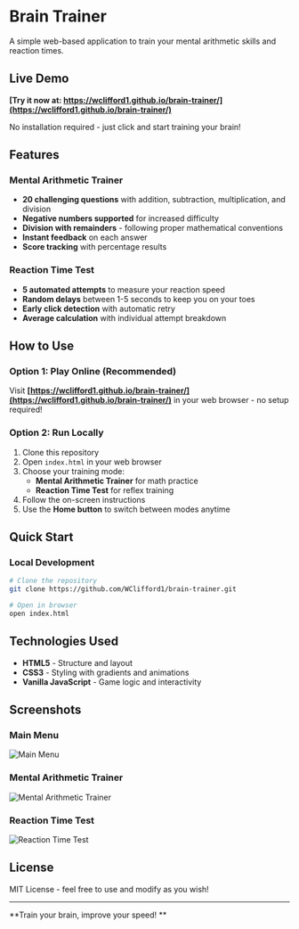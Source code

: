 # Brain Trainer

A simple web-based application to train your mental arithmetic skills and reaction times.

## Live Demo

**[Try it now at: https://wclifford1.github.io/brain-trainer/](https://wclifford1.github.io/brain-trainer/)**

No installation required - just click and start training your brain!

## Features

### Mental Arithmetic Trainer
- **20 challenging questions** with addition, subtraction, multiplication, and division
- **Negative numbers supported** for increased difficulty
- **Division with remainders** - following proper mathematical conventions
- **Instant feedback** on each answer
- **Score tracking** with percentage results

### Reaction Time Test
- **5 automated attempts** to measure your reaction speed
- **Random delays** between 1-5 seconds to keep you on your toes
- **Early click detection** with automatic retry
- **Average calculation** with individual attempt breakdown

## How to Use

### Option 1: Play Online (Recommended)
Visit **[https://wclifford1.github.io/brain-trainer/](https://wclifford1.github.io/brain-trainer/)** in your web browser - no setup required!

### Option 2: Run Locally
1. Clone this repository
2. Open `index.html` in your web browser
3. Choose your training mode:
   - **Mental Arithmetic Trainer** for math practice
   - **Reaction Time Test** for reflex training
4. Follow the on-screen instructions
5. Use the **Home button** to switch between modes anytime

## Quick Start

### Local Development
```bash
# Clone the repository
git clone https://github.com/WClifford1/brain-trainer.git

# Open in browser
open index.html
```

## Technologies Used

- **HTML5** - Structure and layout
- **CSS3** - Styling with gradients and animations
- **Vanilla JavaScript** - Game logic and interactivity

## Screenshots

### Main Menu
![Main Menu](Screenshot%202025-07-29%20at%206.42.31%20pm.png)

### Mental Arithmetic Trainer
![Mental Arithmetic Trainer](Screenshot%202025-07-29%20at%206.42.37%20pm.png)

### Reaction Time Test
![Reaction Time Test](Screenshot%202025-07-29%20at%206.42.49%20pm.png)

## License

MIT License - feel free to use and modify as you wish!

---

**Train your brain, improve your speed! **
